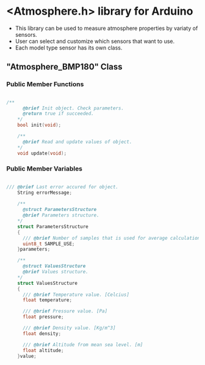 # <Atmosphere.h> library for Arduino

- This library can be used to measure atmosphere properties by variaty of sensors.  
- User can select and customize which sensors that want to use.   
- Each model type sensor has its own class.   

## "Atmosphere_BMP180" Class

### Public Member Functions

```c++

/**
      @brief Init object. Check parameters.
      @return true if succeeded.
    */
    bool init(void);

    /**
      @brief Read and update values of object.
    */
    void update(void);

```

### Public Member Variables

```c++

/// @brief Last error accured for object.
    String errorMessage;
    
    /**
      @struct ParametersStructure
      @brief Parameters structure.
    */
    struct ParametersStructure
    {
      /// @brief Number of samples that is used for average calculations.
      uint8_t SAMPLE_USE;
    }parameters;

    /**
      @struct ValuesStructure
      @brief Values structure.
    */
    struct ValuesStructure
    {
      /// @brief Temperature value. [Celcius]
      float temperature;

      /// @brief Pressure value. [Pa]
      float pressure;

      /// @brief Density value. [Kg/m^3]
      float density;

      /// @brief Altitude from mean sea level. [m]
      float altitude;
    }value;

```